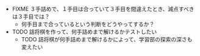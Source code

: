 * FIXME ３手詰めで、１手目は合っていて３手目を間違えたとき、減点すべきは３手目では？
  * 何手目まで合っているという判断をどうやってするか？
* TODO 詰将棋を作って、何手詰めまで解けるかテストしたい
  * TODO 詰将棋が何手詰めまで解けるかによって、学習部の探索の深さも変えたい
